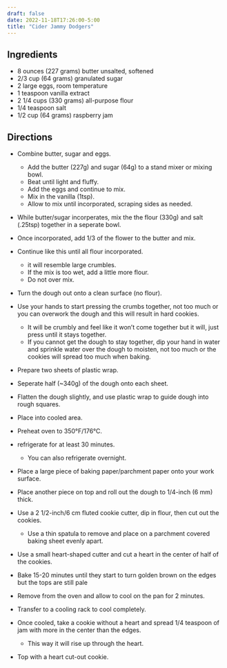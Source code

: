 ```yaml
---
draft: false
date: 2022-11-18T17:26:00-5:00
title: "Cider Jammy Dodgers"
---
```

## Ingredients
- 8 ounces (227 grams) butter unsalted, softened
- 2/3 cup (64 grams) granulated sugar
- 2 large eggs, room temperature
- 1 teaspoon vanilla extract
- 2 1/4 cups (330 grams) all-purpose flour
- 1/4 teaspoon salt
- 1/2 cup (64 grams) raspberry jam
## Directions
- Combine butter, sugar and eggs.
    - Add the butter (227g) and sugar (64g) to a stand mixer or mixing bowl.
    - Beat until light and fluffy. 
    - Add the eggs and continue to mix.
    - Mix in the vanilla (1tsp).
    - Allow to mix until incorporated, scraping sides as needed.

- While butter/sugar incorperates, mix the the flour (330g) and salt (.25tsp) together in a seperate bowl.
- Once incorporated, add 1/3 of the flower to the butter and mix.
- Continue like this until all flour incorporated.
    - it will resemble large crumbles.
    - If the mix is too wet, add a little more flour.
    - Do not over mix.

- Turn the dough out onto a clean surface (no flour).
- Use your hands to start pressing the crumbs together, not too much or you can overwork the dough and this will result in hard cookies. 
    - It will be crumbly and feel like it won’t come together but it will, just press until it stays together.
    - If you cannot get the dough to stay together, dip your hand in water and sprinkle water over the dough to moisten, not too much or the cookies will spread too much when baking.
- Prepare two sheets of plastic wrap.
- Seperate half (~340g) of the dough onto each sheet.
- Flatten the dough slightly, and use plastic wrap to guide dough into rough squares.
- Place into cooled area.
- Preheat oven to 350°F/176°C.
- refrigerate for at least 30 minutes.
    - You can also refrigerate overnight.

- Place a large piece of baking paper/parchment paper onto your work surface.
- Place another piece on top and roll out the dough to 1/4-inch (6 mm) thick.
- Use a 2 1/2-inch/6 cm fluted cookie cutter, dip in flour, then cut out the cookies.
    - Use a thin spatula to remove and place on a parchment covered baking sheet evenly apart.
- Use a small heart-shaped cutter and cut a heart in the center of half of the cookies.
- Bake 15-20 minutes until they start to turn golden brown on the edges but the tops are still pale
- Remove from the oven and allow to cool on the pan for 2 minutes.
- Transfer to a cooling rack to cool completely.
- Once cooled, take a cookie without a heart and spread 1/4 teaspoon of jam with more in the center than the edges.
    - This way it will rise up through the heart.
- Top with a heart cut-out cookie.
